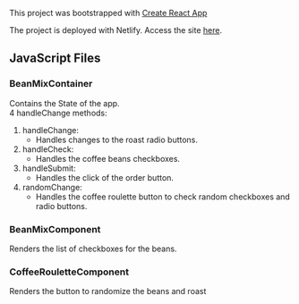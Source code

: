 This project was bootstrapped with [Create React App](https://github.com/facebook/create-react-app)

The project is deployed with Netlify.
Access the site [here](https://quizzical-lamarr-a4ba5d.netlify.com).

## JavaScript Files
### BeanMixContainer
Contains the State of the app.<br/>
4 handleChange methods: 
1. handleChange:
    - Handles changes to the roast radio buttons.
2. handleCheck:
    - Handles the coffee beans checkboxes.
3. handleSubmit:
    - Handles the click of the order button.
4. randomChange:
    - Handles the coffee roulette button to check random checkboxes and radio buttons.

### BeanMixComponent
Renders the list of checkboxes for the beans.

### CoffeeRouletteComponent
Renders the button to randomize the beans and roast



